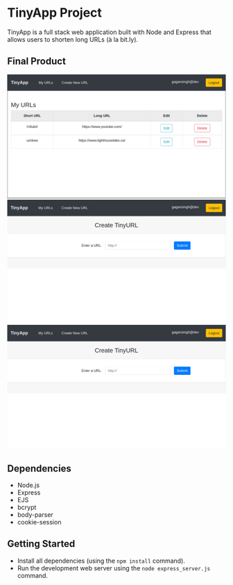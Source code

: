 # TinyApp Project

TinyApp is a full stack web application built with Node and Express that allows users to shorten long URLs (à la bit.ly).

## Final Product

!["Homepage"](https://github.com/GSingh1994/tinyapp/blob/main/docs/urls-page.png)
!["Page to generate Tiny URL"](https://github.com/GSingh1994/tinyapp/blob/main/docs/new-url-page.png)
!["Registration page"](https://github.com/GSingh1994/tinyapp/blob/main/docs/new-url-page.png)

## Dependencies

- Node.js
- Express
- EJS
- bcrypt
- body-parser
- cookie-session

## Getting Started

- Install all dependencies (using the `npm install` command).
- Run the development web server using the `node express_server.js` command.
